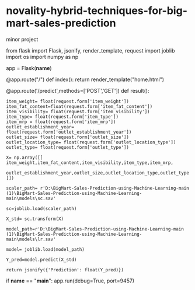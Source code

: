 # novality-hybrid-techniques-for-big-mart-sales-prediction
minor project




from flask import Flask, jsonify, render_template, request
import joblib
import os
import numpy as np

app = Flask(__name__)


@app.route("/")
def index():
    return render_template("home.html")

@app.route('/predict',methods=['POST','GET'])
def result():

    item_weight= float(request.form['item_weight'])
    item_fat_content=float(request.form['item_fat_content'])
    item_visibility= float(request.form['item_visibility'])
    item_type= float(request.form['item_type'])
    item_mrp = float(request.form['item_mrp'])
    outlet_establishment_year= float(request.form['outlet_establishment_year'])
    outlet_size= float(request.form['outlet_size'])
    outlet_location_type= float(request.form['outlet_location_type'])
    outlet_type= float(request.form['outlet_type'])

    X= np.array([[ item_weight,item_fat_content,item_visibility,item_type,item_mrp,
                  outlet_establishment_year,outlet_size,outlet_location_type,outlet_type ]])

    scaler_path= r'D:\BigMart-Sales-Prediction-using-Machine-Learning-main (1)\BigMart-Sales-Prediction-using-Machine-Learning-main\models\sc.sav'

    sc=joblib.load(scaler_path)

    X_std= sc.transform(X)

    model_path=r'D:\BigMart-Sales-Prediction-using-Machine-Learning-main (1)\BigMart-Sales-Prediction-using-Machine-Learning-main\models\lr.sav'

    model= joblib.load(model_path)

    Y_pred=model.predict(X_std)

    return jsonify({'Prediction': float(Y_pred)})

if __name__ == "__main__":
    app.run(debug=True, port=9457)
